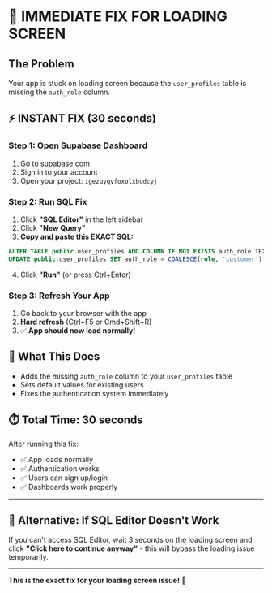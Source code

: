 # 🚨 IMMEDIATE FIX FOR LOADING SCREEN

## The Problem
Your app is stuck on loading screen because the `user_profiles` table is missing the `auth_role` column.

## ⚡ INSTANT FIX (30 seconds)

### Step 1: Open Supabase Dashboard
1. Go to [supabase.com](https://supabase.com)
2. Sign in to your account
3. Open your project: `igezuyqvfoxolxbudcyj`

### Step 2: Run SQL Fix
1. Click **"SQL Editor"** in the left sidebar
2. Click **"New Query"**
3. **Copy and paste this EXACT SQL:**

```sql
ALTER TABLE public.user_profiles ADD COLUMN IF NOT EXISTS auth_role TEXT DEFAULT 'customer';
UPDATE public.user_profiles SET auth_role = COALESCE(role, 'customer') WHERE auth_role IS NULL;
```

4. Click **"Run"** (or press Ctrl+Enter)

### Step 3: Refresh Your App
1. Go back to your browser with the app
2. **Hard refresh** (Ctrl+F5 or Cmd+Shift+R)
3. ✅ **App should now load normally!**

## 🎯 What This Does
- Adds the missing `auth_role` column to your `user_profiles` table
- Sets default values for existing users
- Fixes the authentication system immediately

## ⏱️ Total Time: 30 seconds

After running this fix:
- ✅ App loads normally
- ✅ Authentication works
- ✅ Users can sign up/login
- ✅ Dashboards work properly

---

## 🔧 Alternative: If SQL Editor Doesn't Work

If you can't access SQL Editor, wait 3 seconds on the loading screen and click **"Click here to continue anyway"** - this will bypass the loading issue temporarily.

---

**This is the exact fix for your loading screen issue!** 🚀
